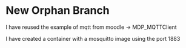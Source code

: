 # New Orphan Branch
<p>
	I have reused the example of mqtt from moodle -> MDP_MQTTClient
</p>
<p>
	I have created a container with a mosquitto image using the port 1883
</p>
